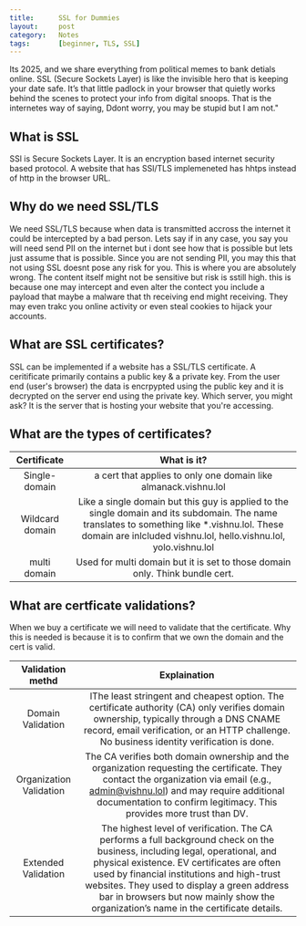 ```yaml
---
title:      SSL for Dummies
layout:     post
category:   Notes
tags: 	    [beginner, TLS, SSL]
---
```


Its 2025, and we share everything from political memes to bank detials online. SSL (Secure Sockets Layer) is like the invisible hero that is keeping your date safe. It’s that little padlock in your browser that quietly works behind the scenes to protect your info from digital snoops. That is the internetes way of saying, Ddont worry, you may be stupid but I am not."

<!--more-->

## What is SSL
 SSl is Secure Sockets Layer. It is an encryption based internet security based protocol. A website that has SSl/TLS implemeneted has hhtps instead of http in the browser URL. 


## Why do we need SSL/TLS
We need SSL/TLS because when data is transmitted accross the internet it could be intercepted by a bad person. Lets say if in any case, you say you will need send PII on the internet but i dont see how that is possible but lets just assume that is possible. Since you are not sending PII, you may this that not using SSL doesnt pose any risk for you. This is where you are absolutely wrong. The content itself might not be sensitive but risk is sstill high. this is because one may intercept and even alter the contect you include a payload that maybe a malware that th receiving end might receiving. They may even trakc you online activity or even steal cookies to hijack your accounts.

## What are SSL certificates?
SSL can be implemented if a website has a SSL/TLS certificate. A ceritificate primarily contains a public key & a private key. From the user end (user's browser) the data is encrpypted using the public key and it is decrypted on the server end using the private key. Which server, you might ask? It is the server that is hosting your website that you're accessing. 

## What are the types of certificates? 

| Certificate      | What is it? | 
| :---:       |    :----:   | 
| Single-domain      | a cert that applies to only one domain like almanack.vishnu.lol       |
| Wildcard domain    | Like a single domain but this guy is applied to the single domain and its subdomain. The name translates to something like *.vishnu.lol. These domain are inlcluded vishnu.lol, hello.vishnu.lol, yolo.vishnu.lol       |
|multi domain| Used for multi domain but it is set to those domain only. Think bundle cert. |

## What are certficate validations?

When we buy a certificate we will need to validate that the certificate. Why this is needed is because it is to confirm that we own the domain and the cert is valid.

|Validation methd|Explaination |
|:---:|:---:|
|Domain Validation|lThe least stringent and cheapest option. The certificate authority (CA) only verifies domain ownership, typically through a DNS CNAME record, email verification, or an HTTP challenge. No business identity verification is done.|
|Organization Validation |The CA verifies both domain ownership and the organization requesting the certificate. They contact the organization via email (e.g., admin@vishnu.lol) and may require additional documentation to confirm legitimacy. This provides more trust than DV.|
|Extended Validation | The highest level of verification. The CA performs a full background check on the business, including legal, operational, and physical existence. EV certificates are often used by financial institutions and high-trust websites. They used to display a green address bar in browsers but now mainly show the organization’s name in the certificate details.|
